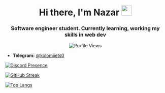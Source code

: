 <h1 align="center">Hi there, I'm Nazar
<img src="https://github.com/blackcater/blackcater/raw/main/images/Hi.gif" height="32"/></h1>
<h3 align="center">Software engineer student. Currently learning, working my skills in web dev</h3>

<div style="text-align: center;">
  <div style="margin: 0 auto; max-width: 200px;">
    <img src="https://komarev.com/ghpvc/?username=e6lipse&style=for-the-badge&color=blueviolet" alt="Profile Views" >
  </div>
</div>

* <b>Telegram:</b> <a href='https://t.me/kolomiiets0'>@kolomiiets0</a> <br>

[![Discord Presence](https://lanyard.cnrad.dev/api/404990802801065985)](https://discord.com/users/404990802801065985)


[![GitHub Streak](https://streak-stats.demolab.com?user=e6lipse&theme=tokyonight&border_radius=10&date_format=M%20j%5B%2C%20Y%5D)](https://git.io/streak-stats)


[![Top Langs](https://github-readme-stats.vercel.app/api/top-langs/?username=e6lipse&layout=compact&theme=tokyonight)](https://github.com/anuraghazra/github-readme-stats)
